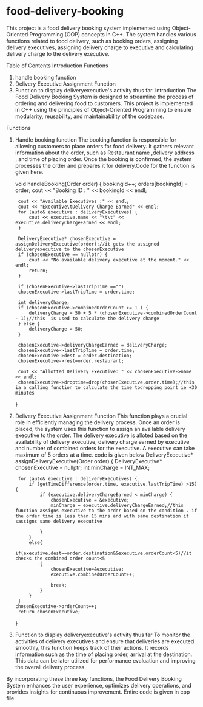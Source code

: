 # food-delivery-booking
This project is a food delivery booking system implemented using Object-Oriented Programming (OOP) concepts in C++. The system handles various functions related to food delivery, such as booking orders, assigning delivery executives, assigning delivery charge to executive and calculating delivery charge to the delivery executive.


Table of Contents
Introduction
Functions
1. handle booking function
2. Delivery Executive Assignment Function
3. Function to display deliveryexecutive's activity thus far.
Introduction
The Food Delivery Booking System is designed to streamline the process of ordering and delivering food to customers. This project is implemented in C++ using the principles of Object-Oriented Programming to ensure modularity, reusability, and maintainability of the codebase.

Functions
1. Handle booking function
The booking function is responsible for allowing customers to place orders for food delivery. It gathers relevant information about the order, such as Restaurant name ,delivery address , and time of placing order. Once the booking is confirmed, the system processes the order and prepares it for delivery.Code for the function is given here.

    void handleBooking(Order order) {
        bookingId++;
        orders[bookingId] = order;
        cout << "Booking ID : " << bookingId << endl;

        cout << "Available Executives :" << endl;
        cout << "Executive\tDelivery Charge Earned" << endl;
        for (auto& executive : deliveryExecutives) {
            cout << executive.name << "\t\t" << executive.deliveryChargeEarned << endl;
        }

        DeliveryExecutive* chosenExecutive = assignDeliveryExecutive(order);//it gets the assigned deliveryexecutive to the chosenExecutive
        if (chosenExecutive == nullptr) {
            cout << "No available delivery executive at the moment." << endl;
            return;
        }

        if (chosenExecutive->lastTripTime =="")
        chosenExecutive->lastTripTime = order.time;

        int deliveryCharge;
        if (chosenExecutive->combinedOrderCount >= 1 ) {
            deliveryCharge = 50 + 5 * (chosenExecutive->combinedOrderCount - 1);//this  is used to calculate the delivery charge
        } else {
            deliveryCharge = 50;
        }
        
        chosenExecutive->deliveryChargeEarned = deliveryCharge;
        chosenExecutive->lastTripTime = order.time;
        chosenExecutive->dest = order.destination;
        chosenExecutive->rest=order.restaurant;

        cout << "Allotted Delivery Executive: " << chosenExecutive->name << endl;
        chosenExecutive->droptime=drop(chosenExecutive,order.time);//this ia a calling function to calculate the time todropping point ie +30 minutes
        
    }

2. Delivery Executive Assignment Function
This function plays a crucial role in efficiently managing the delivery process. Once an order is placed, the system uses this function to assign an available delivery executive to the order. The delivery executive is alloted based on the availability of delivery executive, delivery charge earned by executive and number of combined orders for the executive. A executive can take maximum of 5 orders at a time. code is given below
DeliveryExecutive* assignDeliveryExecutive(Order order) {
        DeliveryExecutive* chosenExecutive = nullptr;
        int minCharge = INT_MAX;

        for (auto& executive : deliveryExecutives) {
            if (getTimeDifference(order.time, executive.lastTripTime) >15) {
                if (executive.deliveryChargeEarned < minCharge) {
                    chosenExecutive = &executive;
                    minCharge = executive.deliveryChargeEarned;//this function assigns executive to the order based on the condition . if the order time is less than 15 mins and with same destination it sassigns same delivery executive
                                                                  
                }
            }
            else{
                if(executive.dest==order.destination&&executive.orderCount<5)//it checks the combined order count<5
                {
                    chosenExecutive=&executive;
                    executive.combinedOrderCount++;
                    
                    break;
                }
            }
        }
       chosenExecutive->orderCount++;
        return chosenExecutive;
    }


3. Function to display deliveryexecutive's activity thus far
To monitor the activities of delivery executives and ensure that deliveries are executed smoothly, this function keeps track of their actions. It records information such as the time of placing order, arrival at the destination. This data can be later utilized for performance evaluation and improving the overall delivery process. 
 


By incorporating these three key functions, the Food Delivery Booking System enhances the user experience, optimizes delivery operations, and provides insights for continuous improvement.
Entire code is given in cpp file
